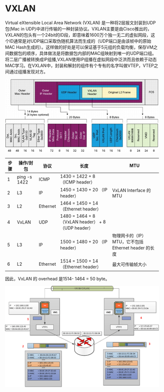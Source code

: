# VXLAN

Virtual eXtensible Local Area Network (VXLAN) 是一种将2层报文封装到UDP包(Mac in UDP)中进行传输的一种封装协议。VXLAN主要是由Cisco推出的，VXLAN的包头有一个24bit的ID段，即意味着1600万个独一无二的虚拟网段，这个ID通常是对UDP端口采取伪随机算法而生成的（UDP端口是由该帧中的原始MAC Hash生成的）。这样做的好处是可以保证基于5元组的负载均衡，保存VM之间数据包的顺序，具体做法是将数据包内部的MAC组映射到唯一的UDP端口组。将二层广播被转换成IP组播,VXLAN使用IP组播在虚拟网段中泛洪而且依赖于动态MAC学习。在VXLAN中，封装和解封的组件有个专有的名字叫做VTEP，VTEP之间通过组播发现对方。

![](media/14749886659589.png)
     
步骤    | 操作/封包        | 协议       | 长度                                              | MTU                                   
----- | ------------ | -------- | ----------------------------------------------- | -------------------------------------                         
1     | ping -s 1422 | ICMP     | 1430 = 1422 + 8 （ICMP header）                   |                                      
2     | L3           | IP       | 1450 = 1430 + 20 （IP header）                    | VxLAN Interface 的 MTU                
3     | L2           | Ethernet | 1464 = 1450 + 14 （Ethernet header）              |                                      
4     | VxLAN        | UDP      | 1480 = 1464 + 8 （VxLAN header） + 8 （UDP header） |                                      
5     | L3           | IP       | 1500 = 1480 + 20 （IP header）                    | 物理网卡的（IP）MTU，它不包括 Ethernet header 的长度
6     | L2           | Ethernet | 1514 = 1500 + 14 （Ethernet header）              |  最大可传输帧大小                            

因此，VxLAN 的 overhead 是1514- 1464 = 50 byte。

![](media/14749884705318.png)


